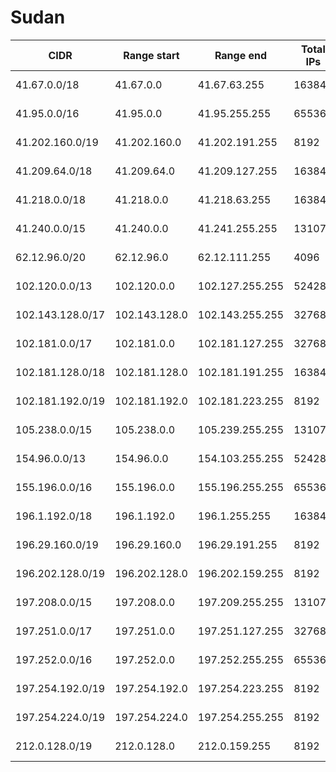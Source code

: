 # Sudan

CIDR               | Range start     | Range end       | Total IPs  | Assign date | Owner
------------------ | --------------- | --------------- | ---------- | ----------- | -----
41.67.0.0/18       | 41.67.0.0       | 41.67.63.255    | 16384      | 2010-04-07  | 
41.95.0.0/16       | 41.95.0.0       | 41.95.255.255   | 65536      | 2009-11-05  | 
41.202.160.0/19    | 41.202.160.0    | 41.202.191.255  | 8192       | 2010-02-16  | 
41.209.64.0/18     | 41.209.64.0     | 41.209.127.255  | 16384      | 2006-07-31  | 
41.218.0.0/18      | 41.218.0.0      | 41.218.63.255   | 16384      | 2009-05-28  | 
41.240.0.0/15      | 41.240.0.0      | 41.241.255.255  | 131072     | 2013-07-11  | 
62.12.96.0/20      | 62.12.96.0      | 62.12.111.255   | 4096       | 2015-05-11  | 
102.120.0.0/13     | 102.120.0.0     | 102.127.255.255 | 524288     | 2018-07-09  | 
102.143.128.0/17   | 102.143.128.0   | 102.143.255.255 | 32768      | 2018-03-13  | 
102.181.0.0/17     | 102.181.0.0     | 102.181.127.255 | 32768      | 2017-06-16  | 
102.181.128.0/18   | 102.181.128.0   | 102.181.191.255 | 16384      | 2017-06-16  | 
102.181.192.0/19   | 102.181.192.0   | 102.181.223.255 | 8192       | 2017-06-16  | 
105.238.0.0/15     | 105.238.0.0     | 105.239.255.255 | 131072     | 2012-06-28  | 
154.96.0.0/13      | 154.96.0.0      | 154.103.255.255 | 524288     | 2014-01-15  | 
155.196.0.0/16     | 155.196.0.0     | 155.196.255.255 | 65536      | 2016-03-18  | 
196.1.192.0/18     | 196.1.192.0     | 196.1.255.255   | 16384      | 2005-04-18  | 
196.29.160.0/19    | 196.29.160.0    | 196.29.191.255  | 8192       | 2010-02-16  | 
196.202.128.0/19   | 196.202.128.0   | 196.202.159.255 | 8192       | 2004-07-13  | 
197.208.0.0/15     | 197.208.0.0     | 197.209.255.255 | 131072     | 2012-12-21  | 
197.251.0.0/17     | 197.251.0.0     | 197.251.127.255 | 32768      | 2011-06-06  | 
197.252.0.0/16     | 197.252.0.0     | 197.252.255.255 | 65536      | 2011-06-12  | 
197.254.192.0/19   | 197.254.192.0   | 197.254.223.255 | 8192       | 2011-01-04  | 
197.254.224.0/19   | 197.254.224.0   | 197.254.255.255 | 8192       | 2011-01-04  | 
212.0.128.0/19     | 212.0.128.0     | 212.0.159.255   | 8192       | 1998-04-07  | 
